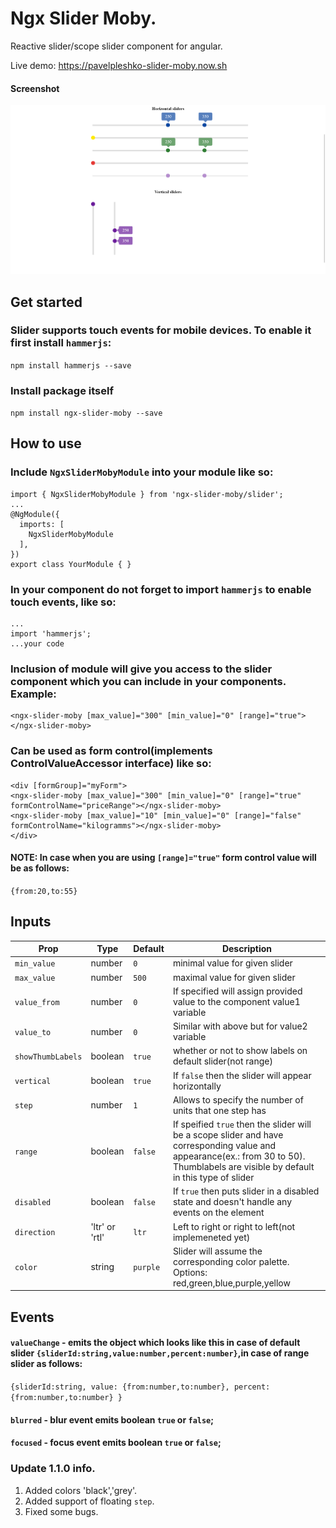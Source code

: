 
# Ngx Slider Moby.
Reactive slider/scope slider component for angular.

Live demo: https://pavelpleshko-slider-moby.now.sh

#### Screenshot
![main_screen](screen.png)

## Get started

### Slider supports touch events for mobile devices. To enable it first install `hammerjs`:
`npm install hammerjs --save`

### Install package itself
`npm install ngx-slider-moby --save`

## How to use

### Include `NgxSliderMobyModule` into your module like so:
```
import { NgxSliderMobyModule } from 'ngx-slider-moby/slider';
...
@NgModule({
  imports: [
    NgxSliderMobyModule
  ],
})
export class YourModule { }
```

### In your component do not forget to import `hammerjs` to enable touch events, like so:
```
...
import 'hammerjs';
...your code 
```

### Inclusion of module will give you access to the slider component which you can include in your components. Example:
```
<ngx-slider-moby [max_value]="300" [min_value]="0" [range]="true"></ngx-slider-moby>
```

### Can be used as form control(implements ControlValueAccessor interface) like so:
```
<div [formGroup]="myForm">
<ngx-slider-moby [max_value]="300" [min_value]="0" [range]="true" formControlName="priceRange"></ngx-slider-moby>
<ngx-slider-moby [max_value]="10" [min_value]="0" [range]="false" formControlName="kilogramms"></ngx-slider-moby>
</div>
``` 

#### NOTE: In case when you are using `[range]="true"` form control value will be as follows:
`{from:20,to:55}`

## Inputs


| Prop | Type | Default | Description |
| --- | --- | --- | --- |
| `min_value` | number | `0` | minimal value for given slider |
| `max_value` | number | `500` | maximal value for given slider |
| `value_from` | number | `0` | If specified will assign provided value to the component value1 variable|
| `value_to` | number | `0` | Similar with above but for value2 variable |
| `showThumbLabels` | boolean | `true` | whether or not to show labels on default slider(not range) |
| `vertical` | boolean | `true` | If `false` then the slider will appear horizontally |
| `step` | number | `1` | Allows to specify the number of units that one step has |
| `range` | boolean | `false` | If speified `true` then the slider will be a scope slider and have corresponding value and appearance(ex.: from 30 to 50). Thumblabels are visible by default in this type of slider |
| `disabled` | boolean | `false` |  If `true` then puts slider in a disabled state and doesn't handle any events on the element |
| `direction` | 'ltr' or 'rtl' | `ltr` | Left to right or right to left(not implemeneted yet) |
|`color` | string | `purple` | Slider will assume the corresponding color palette. Options: red,green,blue,purple,yellow | 
## Events 
#### `valueChange` - emits the object which looks like this in case of default slider `{sliderId:string,value:number,percent:number}`,in case of range slider as follows:
`{sliderId:string,
	value:
	{from:number,to:number},
	percent:
	{from:number,to:number}
}`

#### `blurred` - blur event emits boolean `true` or `false`;

#### `focused` - focus event emits boolean `true` or `false`;

### Update 1.1.0 info.
1. Added colors 'black','grey'.
2. Added support of floating `step`.
3. Fixed some bugs.

